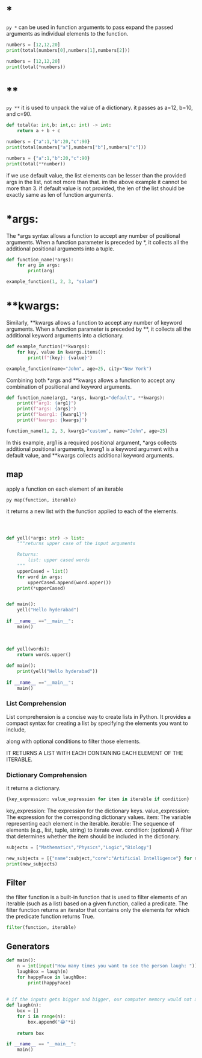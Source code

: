 # *
```py *``` can be used in function arguments to pass expand the passed arguments as individual elements to the function.

```py
numbers = [12,12,20]
print(total(numbers[0],numbers[1],numbers[2]))
```


<!-- unpacking a list -->
```py
numbers = [12,12,20]
print(total(*numbers))
```

# **
```py **``` it is used to unpack the value of a dictionary. it passes as a=12, b=10, and c=90.

```py
def total(a: int,b: int,c: int) -> int:
    return a + b + c
```

```py
numbers = {"a":1,"b":20,"c":90}
print(total(numbers["a"],numbers["b"],numbers["c"]))
```

<!-- unpacking -->
```py
numbers = {"a":1,"b":20,"c":90}
print(total(**number))
```

if we use default value, the list elements can be lesser than the provided args in the list, not not more than that. 
im the above example it cannot be more than 3.
if default value is not provided, the len of the list should be exactly same as len of function arguments.

# *args:

The *args syntax allows a function to accept any number of positional arguments. 
When a function parameter is preceded by *, it collects all the additional positional arguments into a tuple.

```py
def function_name(*args):
    for arg in args:
        print(arg)

example_function(1, 2, 3, "salam")

```
# **kwargs:
Similarly, **kwargs allows a function to accept any number of keyword arguments. When a function parameter is preceded by **, it collects all the additional keyword arguments into a dictionary.

```py
def example_function(**kwargs):
    for key, value in kwargs.items():
        print(f"{key}: {value}")

example_function(name="John", age=25, city="New York")
```

Combining both *args and **kwargs allows a function to accept any combination of positional and keyword arguments.

```py
def function_name(arg1, *args, kwarg1="default", **kwargs):
    print(f"arg1: {arg1}")
    print(f"args: {args}")
    print(f"kwarg1: {kwarg1}")
    print(f"kwargs: {kwargs}")

function_name(1, 2, 3, kwarg1="custom", name="John", age=25)
```

In this example, arg1 is a required positional argument, *args collects additional positional arguments,
 kwarg1 is a keyword argument with a default value, and **kwargs collects additional keyword arguments.


## map
apply a function on each element of an iterable

```py map(function, iterable)```

it returns a new list with the function applied to each of the elements.


```py



def yell(*args: str) -> list:
    """returns upper case of the input arguments

    Returns:
        list: upper cased words
    """
    upperCased = list()
    for word in args:
        upperCased.append(word.upper())
    print(*upperCased)


def main():
    yell("Hello hyderabad")
    
if __name__ =="__main__":
    main()
    
    
    
def yell(words):
    return words.upper()

def main():
    print(yell("Hello hyderabad"))
    
if __name__ =="__main__":
    main()

```

### List Comprehension

List comprehension is a concise way to create lists in Python. It provides a compact syntax for creating a list by specifying the elements you want to include,

along with optional conditions to filter those elements. 

IT RETURNS A LIST WITH EACH CONTAINING EACH ELEMENT OF THE ITERABLE.



### Dictionary Comprehension

it returns a dictionary.

```py
{key_expression: value_expression for item in iterable if condition}
```
key_expression: The expression for the dictionary keys.
value_expression: The expression for the corresponding dictionary values.
item: The variable representing each element in the iterable.
iterable: The sequence of elements (e.g., list, tuple, string) to iterate over.
condition: (optional) A filter that determines whether the item should be included in the dictionary.



```py
subjects = ["Mathematics","Physics","Logic","Biology"]

new_subjects = [{"name":subject,"core":"Artificial Intelligence"} for subject in subjects]
print(new_subjects)

```



## Filter

the filter function is a built-in function that is used to filter elements of an iterable (such as a list) based on a given function, called a predicate.
The filter function returns an iterator that contains only the elements for which the predicate function returns True.

```py
filter(function, iterable)
```




## Generators

```py
def main():
    n = int(input("How many times you want to see the person laugh: "))
    laughBox = laugh(n)
    for happyFace in laughBox:
        print(happyFace)
    
    
# if the inputs gets bigger and bigger, our computer memory would not able to handle it, because the laugh function returns all the outputs at once.
def laugh(n):
    box = []
    for i in range(n):
        box.append("😂"*i)
        
    return box

if __name__ == "__main__":
    main()
    
```

